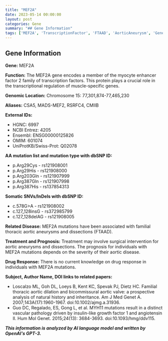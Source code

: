 ```yaml
---
title: "MEF2A"
date: 2023-05-14 00:00:00
layout: post
categories: Gene
summary: "## Gene Information"
tags: ['MEF2A', 'TranscriptionFactor', 'FTAAD', 'AorticAneurysm', 'GeneticMutation', 'GenomicLocation', 'Prognosis', 'NaturalHistory']
---
```


## Gene Information

**Gene:** MEF2A

**Function:** The MEF2A gene encodes a member of the myocyte enhancer factor 2 family of transcription factors. This protein plays a crucial role in the transcriptional regulation of muscle-specific genes.

**Genomic Location:** Chromosome 15: 77,301,874-77,465,230

**Aliases:** CSA5, MADS-MEF2, RSRFC4, CMIIB

**External IDs:**
- HGNC: 6997
- NCBI Entrez: 4205
- Ensembl: ENSG00000125826
- OMIM: 601074
- UniProtKB/Swiss-Prot: Q02078

**AA mutation list and mutation type with dbSNP ID:**
- p.Arg29Cys - rs121908001
- p.Arg29His - rs121908000
- p.Arg203Gln - rs121907999
- p.Arg387Gln - rs121907998
- p.Arg387His - rs137854313

**Somatic SNVs/InDels with dbSNP ID:**
- c.578G>A - rs121908002
- c.127_128insG - rs372985799
- c.127_128delAG - rs121908005

**Related Disease:** MEF2A mutations have been associated with familial thoracic aortic aneurysms and dissections (FTAAD).

**Treatment and Prognosis:** Treatment may involve surgical intervention for aortic aneurysms and dissections. The prognosis for individuals with MEF2A mutations depends on the severity of their aortic disease.

**Drug Response:** There is no current knowledge on drug response in individuals with MEF2A mutations.

**Subject, Author Name, DOI links to related papers:**
- Loscalzo ML, Goh DL, Loeys B, Kent KC, Spevak PJ, Dietz HC. Familial thoracic aortic dilation and bicommissural aortic valve: a prospective analysis of natural history and inheritance. Am J Med Genet A. 2007;143A(17):1960-1967. doi:10.1002/ajmg.a.31936.
- Guo DC, Regalado, ES, Gong L, et al. MYH11 mutations result in a distinct vascular pathology driven by insulin-like growth factor 1 and angiotensin II. Hum Mol Genet. 2015;24(13): 3684-3693. doi:10.1093/hmg/ddv115.

**_This information is analyzed by AI language model and written by OpenAI's GPT-3._**